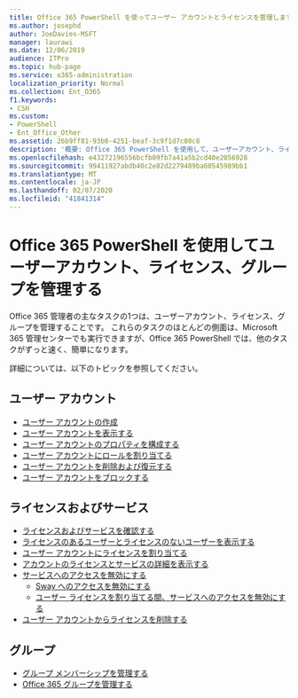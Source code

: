 ```yaml
---
title: Office 365 PowerShell を使ってユーザー アカウントとライセンスを管理します。
ms.author: josephd
author: JoeDavies-MSFT
manager: laurawi
ms.date: 12/06/2019
audience: ITPro
ms.topic: hub-page
ms.service: o365-administration
localization_priority: Normal
ms.collection: Ent_O365
f1.keywords:
- CSH
ms.custom:
- PowerShell
- Ent_Office_Other
ms.assetid: 26b9ff81-93b0-4251-beaf-3c9f1d7c80c8
description: '概要: Office 365 PowerShell を使用して、ユーザーアカウント、ライセンス、およびグループを管理する方法について説明します。'
ms.openlocfilehash: e43272196556bcfb09fb7a41a5b2cd40e2056928
ms.sourcegitcommit: 99411927abdb40c2e82d2279489ba60545989bb1
ms.translationtype: MT
ms.contentlocale: ja-JP
ms.lasthandoff: 02/07/2020
ms.locfileid: "41841314"
---
```

# <a name="manage-user-accounts-licenses-and-groups-with-office-365-powershell"></a>Office 365 PowerShell を使用してユーザーアカウント、ライセンス、グループを管理する

Office 365 管理者の主なタスクの1つは、ユーザーアカウント、ライセンス、グループを管理することです。 これらのタスクのほとんどの側面は、Microsoft 365 管理センターでも実行できますが、Office 365 PowerShell では、他のタスクがずっと速く、簡単になります。 

詳細については、以下のトピックを参照してください。

## <a name="user-accounts"></a>ユーザー アカウント

- [ユーザー アカウントの作成](create-user-accounts-with-office-365-powershell.md)
- [ユーザー アカウントを表示する](view-user-accounts-with-office-365-powershell.md)
- [ユーザー アカウントのプロパティを構成する](configure-user-account-properties-with-office-365-powershell.md)
- [ユーザー アカウントにロールを割り当てる](assign-roles-to-user-accounts-with-office-365-powershell.md)
- [ユーザー アカウントを削除および復元する](delete-and-restore-user-accounts-with-office-365-powershell.md)
- [ユーザー アカウントをブロックする](block-user-accounts-with-office-365-powershell.md)

## <a name="licenses-and-services"></a>ライセンスおよびサービス
- [ライセンスおよびサービスを確認する](view-licenses-and-services-with-office-365-powershell.md)
- [ライセンスのあるユーザーとライセンスのないユーザーを表示する](view-licensed-and-unlicensed-users-with-office-365-powershell.md)
- [ユーザー アカウントにライセンスを割り当てる](assign-licenses-to-user-accounts-with-office-365-powershell.md)
- [アカウントのライセンスとサービスの詳細を表示する](view-account-license-and-service-details-with-office-365-powershell.md)
- [サービスへのアクセスを無効にする](disable-access-to-services-with-office-365-powershell.md)
  - [Sway へのアクセスを無効にする](disable-access-to-sway-with-office-365-powershell.md)
  - [ユーザー ライセンスを割り当てる間、サービスへのアクセスを無効にする](disable-access-to-services-while-assigning-user-licenses.md)
- [ユーザー アカウントからライセンスを削除する](remove-licenses-from-user-accounts-with-office-365-powershell.md)

## <a name="groups"></a>グループ
- [グループ メンバーシップを管理する](maintain-group-membership-with-office-365-powershell.md)
- [Office 365 グループを管理する](manage-office-365-groups-with-powershell.md)

